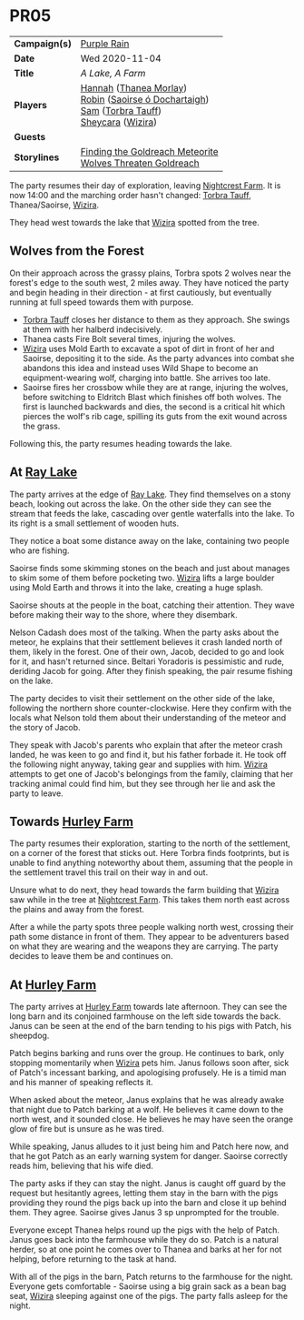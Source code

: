 # PR05

|||
| --- | --- |
| **Campaign(s)** | [Purple Rain](../campaigns/C1-purple-rain.md) | session.3
| **Date** | Wed 2020-11-04 |
| **Title** | *A Lake, A Farm* |
| **Players** | [Hannah](../players/hannah.md) ([Thanea Morlay](../characters/thanea-morlay.md))<br>[Robin](../players/robin.md) ([Saoirse ó Dochartaigh](../characters/saoirse-o-dochartaigh.md))<br>[Sam](../players/sam.md) ([Torbra Tauff](../characters/torbra-tauff.md))<br>[Sheycara](../players/sheycara.md) ([Wizira](../characters/wizira.md)) |
| **Guests** | |
| **Storylines** | [Finding the Goldreach Meteorite](../storylines/ended/finding-the-goldreach-meteorite.md)<br>[Wolves Threaten Goldreach](../storylines/ended/wolves-threaten-goldreach.md) |

The party resumes their day of exploration, leaving [Nightcrest Farm](../civilisations/kingdom-of-astor/SETTLEMENTS/GOLDREACH/nightcrest-farm.md). It is now 14:00 and the marching order hasn't changed: [Torbra Tauff](../characters/torbra-tauff.md), Thanea/Saoirse, [Wizira](../characters/wizira.md).

They head west towards the lake that [Wizira](../characters/wizira.md) spotted from the tree.

## Wolves from the Forest

On their approach across the grassy plains, Torbra spots 2 wolves near the forest's edge to the south west, 2 miles away. They have noticed the party and begin heading in their direction - at first cautiously, but eventually running at full speed towards them with purpose.

- [Torbra Tauff](../characters/torbra-tauff.md) closes her distance to them as they approach. She swings at them with her halberd indecisively.
- Thanea casts Fire Bolt several times, injuring the wolves.
- [Wizira](../characters/wizira.md) uses Mold Earth to excavate a spot of dirt in front of her and Saoirse, depositing it to the side. As the party advances into combat she abandons this idea and instead uses Wild Shape to become an equipment-wearing wolf, charging into battle. She arrives too late.
- Saoirse fires her crossbow while they are at range, injuring the wolves, before switching to Eldritch Blast which finishes off both wolves. The first is launched backwards and dies, the second is a critical hit which pierces the wolf's rib cage, spilling its guts from the exit wound across the grass.

Following this, the party resumes heading towards the lake.

## At [Ray Lake](../civilisations/kingdom-of-astor/SETTLEMENTS/GOLDREACH/ray-lake.md)

The party arrives at the edge of [Ray Lake](../civilisations/kingdom-of-astor/SETTLEMENTS/GOLDREACH/ray-lake.md). They find themselves on a stony beach, looking out across the lake. On the other side they can see the stream that feeds the lake, cascading over gentle waterfalls into the lake. To its right is a small settlement of wooden huts.

They notice a boat some distance away on the lake, containing two people who are fishing.

Saoirse finds some skimming stones on the beach and just about manages to skim some of them before pocketing two. [Wizira](../characters/wizira.md) lifts a large boulder using Mold Earth and throws it into the lake, creating a huge splash.

Saoirse shouts at the people in the boat, catching their attention. They wave before making their way to the shore, where they disembark.

Nelson Cadash does most of the talking. When the party asks about the meteor, he explains that their settlement believes it crash landed north of them, likely in the forest. One of their own, Jacob, decided to go and look for it, and hasn't returned since. Beltari Yoradoris is pessimistic and rude, deriding Jacob for going. After they finish speaking, the pair resume fishing on the lake.

The party decides to visit their settlement on the other side of the lake, following the northern shore counter-clockwise. Here they confirm with the locals what Nelson told them about their understanding of the meteor and the story of Jacob.

They speak with Jacob's parents who explain that after the meteor crash landed, he was keen to go and find it, but his father forbade it. He took off the following night anyway, taking gear and supplies with him. [Wizira](../characters/wizira.md) attempts to get one of Jacob's belongings from the family, claiming that her tracking animal could find him, but they see through her lie and ask the party to leave.

## Towards [Hurley Farm](../civilisations/kingdom-of-astor/SETTLEMENTS/GOLDREACH/hurley-farm.md)

The party resumes their exploration, starting to the north of the settlement, on a corner of the forest that sticks out. Here Torbra finds footprints, but is unable to find anything noteworthy about them, assuming that the people in the settlement travel this trail on their way in and out.

Unsure what to do next, they head towards the farm building that [Wizira](../characters/wizira.md) saw while in the tree at [Nightcrest Farm](../civilisations/kingdom-of-astor/SETTLEMENTS/GOLDREACH/nightcrest-farm.md). This takes them north east across the plains and away from the forest.

After a while the party spots three people walking north west, crossing their path some distance in front of them. They appear to be adventurers based on what they are wearing and the weapons they are carrying. The party decides to leave them be and continues on.

## At [Hurley Farm](../civilisations/kingdom-of-astor/SETTLEMENTS/GOLDREACH/hurley-farm.md)

The party arrives at [Hurley Farm](../civilisations/kingdom-of-astor/SETTLEMENTS/GOLDREACH/hurley-farm.md) towards late afternoon. They can see the long barn and its conjoined farmhouse on the left side towards the back. Janus can be seen at the end of the barn tending to his pigs with Patch, his sheepdog.

Patch begins barking and runs over the group. He continues to bark, only stopping momentarily when [Wizira](../characters/wizira.md) pets him. Janus follows soon after, sick of Patch's incessant barking, and apologising profusely. He is a timid man and his manner of speaking reflects it.

When asked about the meteor, Janus explains that he was already awake that night due to Patch barking at a wolf. He believes it came down to the north west, and it sounded close. He believes he may have seen the orange glow of fire but is unsure as he was tired.

While speaking, Janus alludes to it just being him and Patch here now, and that he got Patch as an early warning system for danger. Saoirse correctly reads him, believing that his wife died.

The party asks if they can stay the night. Janus is caught off guard by the request but hesitantly agrees, letting them stay in the barn with the pigs providing they round the pigs back up into the barn and close it up behind them. They agree. Saoirse gives Janus 3 sp unprompted for the trouble.

Everyone except Thanea helps round up the pigs with the help of Patch. Janus goes back into the farmhouse while they do so. Patch is a natural herder, so at one point he comes over to Thanea and barks at her for not helping, before returning to the task at hand.

With all of the pigs in the barn, Patch returns to the farmhouse for the night. Everyone gets comfortable - Saoirse using a big grain sack as a bean bag seat, [Wizira](../characters/wizira.md) sleeping against one of the pigs. The party falls asleep for the night.
